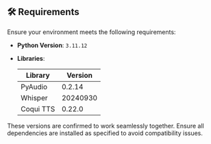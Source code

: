 ## 🛠️ Requirements

Ensure your environment meets the following requirements:

- **Python Version**: `3.11.12`

- **Libraries**:

  | Library   | Version  |
  |-----------|----------|
  | PyAudio   | 0.2.14   |
  | Whisper   | 20240930 |
  | Coqui TTS | 0.22.0   |

These versions are confirmed to work seamlessly together. Ensure all dependencies are installed as specified to avoid compatibility issues.
